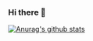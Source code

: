 ### Hi there 👋

[![Anurag's github stats](https://github-readme-stats.vercel.app/api?username=zhanghaijun666)](https://github.com/zhanghaijun666/zhanghaijun666)

<!--
**zhanghaijun666/zhanghaijun666** is a ✨ _special_ ✨ repository because its `README.md` (this file) appears on your GitHub profile.

Here are some ideas to get you started:

- 🔭 I’m currently working on ...
- 🌱 I’m currently learning ...
- 👯 I’m looking to collaborate on ...
- 🤔 I’m looking for help with ...
- 💬 Ask me about ...
- 📫 How to reach me: ...
- 😄 Pronouns: ...
- ⚡ Fun fact: ...
-->
